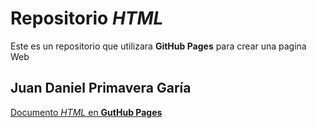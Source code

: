# Repositorio **_HTML_**

Este es un repositorio que utilizara **GitHub Pages** para crear una pagina Web

## Juan Daniel Primavera Garía

[Documento _HTML_ en **GutHub Pages**](https://oakisland22.github.io/Practica-12-HTML/)